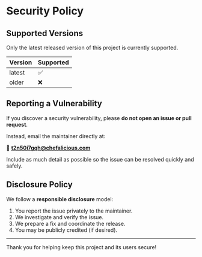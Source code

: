 # Security Policy

## Supported Versions

Only the latest released version of this project is currently supported.

| Version | Supported |
|---------|-----------|
| latest  | ✅         |
| older   | ❌         |

## Reporting a Vulnerability

If you discover a security vulnerability, please **do not open an issue or pull request**.

Instead, email the maintainer directly at:

📧 **<t2n50i7gqh@chefalicious.com>**

Include as much detail as possible so the issue can be resolved quickly and safely.

## Disclosure Policy

We follow a **responsible disclosure** model:

1. You report the issue privately to the maintainer.
2. We investigate and verify the issue.
3. We prepare a fix and coordinate the release.
4. You may be publicly credited (if desired).

---

Thank you for helping keep this project and its users secure!
